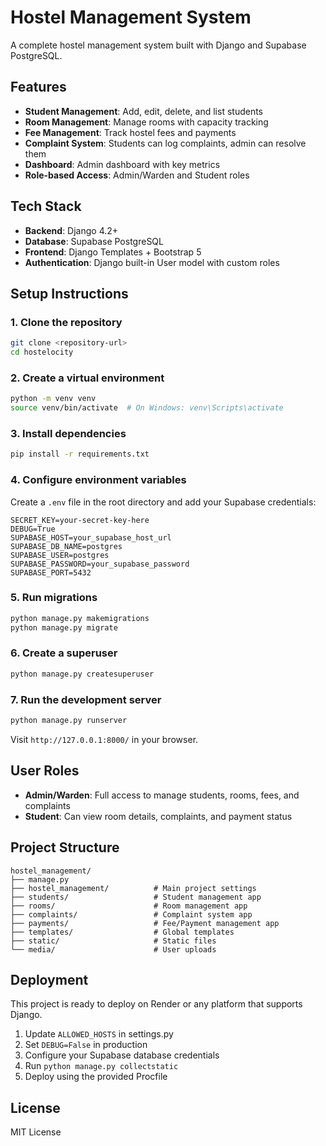 # Hostel Management System

A complete hostel management system built with Django and Supabase PostgreSQL.

## Features

- **Student Management**: Add, edit, delete, and list students
- **Room Management**: Manage rooms with capacity tracking
- **Fee Management**: Track hostel fees and payments
- **Complaint System**: Students can log complaints, admin can resolve them
- **Dashboard**: Admin dashboard with key metrics
- **Role-based Access**: Admin/Warden and Student roles

## Tech Stack

- **Backend**: Django 4.2+
- **Database**: Supabase PostgreSQL
- **Frontend**: Django Templates + Bootstrap 5
- **Authentication**: Django built-in User model with custom roles

## Setup Instructions

### 1. Clone the repository

```bash
git clone <repository-url>
cd hostelocity
```

### 2. Create a virtual environment

```bash
python -m venv venv
source venv/bin/activate  # On Windows: venv\Scripts\activate
```

### 3. Install dependencies

```bash
pip install -r requirements.txt
```

### 4. Configure environment variables

Create a `.env` file in the root directory and add your Supabase credentials:

```env
SECRET_KEY=your-secret-key-here
DEBUG=True
SUPABASE_HOST=your_supabase_host_url
SUPABASE_DB_NAME=postgres
SUPABASE_USER=postgres
SUPABASE_PASSWORD=your_supabase_password
SUPABASE_PORT=5432
```

### 5. Run migrations

```bash
python manage.py makemigrations
python manage.py migrate
```

### 6. Create a superuser

```bash
python manage.py createsuperuser
```

### 7. Run the development server

```bash
python manage.py runserver
```

Visit `http://127.0.0.1:8000/` in your browser.

## User Roles

- **Admin/Warden**: Full access to manage students, rooms, fees, and complaints
- **Student**: Can view room details, complaints, and payment status

## Project Structure

```
hostel_management/
├── manage.py
├── hostel_management/          # Main project settings
├── students/                   # Student management app
├── rooms/                      # Room management app
├── complaints/                 # Complaint system app
├── payments/                   # Fee/Payment management app
├── templates/                  # Global templates
├── static/                     # Static files
└── media/                      # User uploads
```

## Deployment

This project is ready to deploy on Render or any platform that supports Django.

1. Update `ALLOWED_HOSTS` in settings.py
2. Set `DEBUG=False` in production
3. Configure your Supabase database credentials
4. Run `python manage.py collectstatic`
5. Deploy using the provided Procfile

## License

MIT License
